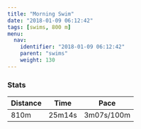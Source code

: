 ```yaml
---
title: "Morning Swim"
date: "2018-01-09 06:12:42"
tags: [swims, 800 m]
menu:
  nav:
    identifier: "2018-01-09 06:12:42"
    parent: "swims"
    weight: 130
---
```


### Stats

| Distance | Time | Pace |
|----------|------|------|
|810m|25m14s|3m07s/100m|

